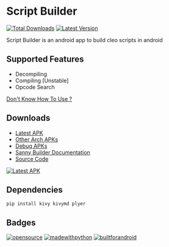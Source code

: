# Script Builder

[![Total Downloads](https://img.shields.io/github/downloads/360modder/script-builder/total.svg)](https://github.com/360modder/script-builder/releases/)
[![Latest Version](https://img.shields.io/github/release/360modder/script-builder.svg)](https://github.com/360modder/script-builder/releases/)

Script Builder is an android app to build cleo scripts in android

## Supported Features

- Decompiling
- Compiling [Unstable]
- Opcode Search

[Don't Know How To Use ?](https://github.com/360modder/script-builder/tree/main/ignore/How%20To%20Use%20Script%20Builder)

## Downloads

- [Latest APK](https://github.com/360modder/script-builder/releases/download/v0.1-beta/scriptbuilder-0.1-armeabi-v7a-release-optimized-signed.apk)
- [Other Arch APKs](https://github.com/360modder/script-builder/releases/tag/v0.1-beta)
- [Debug APKs](https://github.com/360modder/script-builder/releases/download/v0.1-beta/scriptbuilder-0.1-debug-apks.zip)
- [Sanny Builder Documentation](https://github.com/360modder/script-builder/raw/main/ignore/Sanny%20Builder%20Documentation.zip)
- [Source Code](https://github.com/360modder/script-builder/archive/v0.1-beta.zip)

[![Latest APK](https://user-images.githubusercontent.com/663460/26973090-f8fdc986-4d14-11e7-995a-e7c5e79ed925.png)](https://github.com/360modder/script-builder/releases/download/v0.1-beta/scriptbuilder-0.1-armeabi-v7a-release-optimized-signed.apk)

## Dependencies

`pip install kivy kivymd plyer`

## Badges

[![opensource](https://forthebadge.com/images/badges/open-source.svg)](https://github.com/360modder)
[![madewithpython](https://forthebadge.com/images/badges/made-with-python.svg)](https://github.com/360modder)
[![builtforandroid](https://forthebadge.com/images/badges/built-for-android.svg)](https://github.com/360modder)
